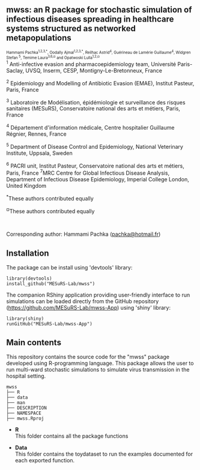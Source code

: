 ## mwss: an R package for stochastic simulation of infectious diseases spreading in healthcare systems structured as networked metapopulations

<font size="-2">
   Hammami Pachka<sup>1,2,3,*</sup>, Oodally Ajmal<sup>1,2,3,*</sup>, Reilhac Astrid<sup>4</sup>, Guérineau de Lamérie Guillaume<sup>4</sup>,  Widgren Stefan <sup>5</sup>,  Temime Laura<sup>3,6,¤</sup> and  Opatwoski Lulla<sup>1,2,¤</sup></font>

<br>
<sup>1</sup> Anti-infective evasion and pharmacoepidemiology team, Université Paris-Saclay, UVSQ, Inserm, CESP,  Montigny-Le-Bretonneux, France

<sup>2</sup> Epidemiology and Modelling of Antibiotic Evasion (EMAE), Institut Pasteur, Paris, France

<sup>3</sup> Laboratoire de Modélisation,  épidémiologie et surveillance des risques sanitaires (MESuRS), Conservatoire national des arts et métiers, Paris, France

<sup>4</sup> Département d'information médicale, Centre hospitalier Guillaume Régnier, Rennes, France

<sup>5</sup> Department of Disease Control and Epidemiology, National Veterinary Institute, Uppsala, Sweden

<sup>6</sup> PACRI unit, Institut Pasteur, Conservatoire national des arts et métiers, Paris, France
<sup>7</sup>MRC Centre for Global Infectious Disease Analysis, Department of Infectious Disease Epidemiology, Imperial College London, United Kingdom

<sup>*</sup>These authors contributed equally

<sup>¤</sup>These authors contributed equally

</br>

Corresponding author: Hammami Pachka (pachka@hotmail.fr)

<!-- 
## Preprint
Preprint available at: <a href="" target="_blank"> doi: </a> 
-->
## Installation
The package can be install using 'devtools' library:

````
library(devtools)
install_github("MESuRS-Lab/mwss")
````
The companion RShiny application providing user-friendly interface to run simulations can be loaded directly from the GitHub repository (https://github.com/MESuRS-Lab/mwss-App) using 'shiny' library:
````
library(shiny)
runGitHub("MESuRS-Lab/mwss-App")
````

## Main contents
This repository contains the source code for the "mwss" package developed using R-programming language.
This package allows the user to run multi-ward stochastic simulations to simulate virus transmission in the hospital setting.

````
mwss
├── R
├── data
├── man
├── DESCRIPTION
├── NAMESPACE
├── mwss.Rproj
````

- **R**
<br>  This folder contains  all the package functions

- **Data**
<br> This folder contains the toydataset to run the examples documented for each exported function.



